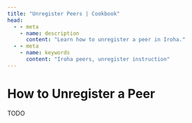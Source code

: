 ```yaml
---
title: "Unregister Peers | Cookbook"
head:
  - - meta
    - name: description
      content: "Learn how to unregister a peer in Iroha."
  - - meta
    - name: keywords
      content: "Iroha peers, unregister instruction"
---
```


# How to Unregister a Peer

TODO